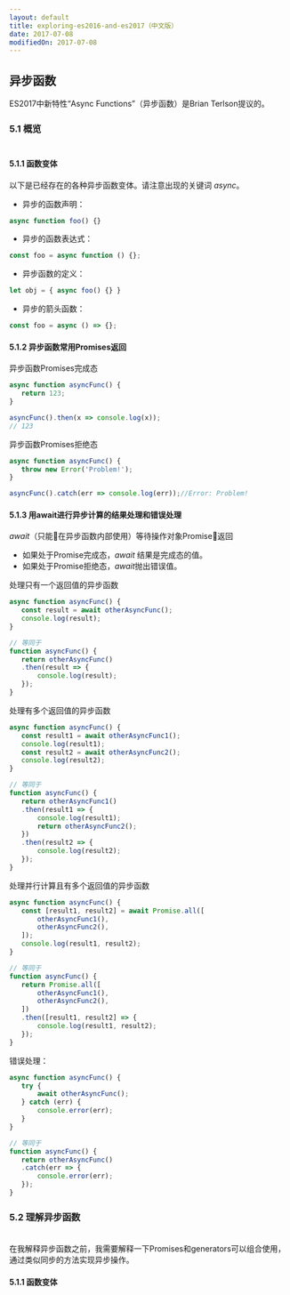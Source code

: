 ```yaml
---
layout: default
title: exploring-es2016-and-es2017（中文版）
date: 2017-07-08
modifiedOn: 2017-07-08
---
```

<h2 id="async-func">异步函数</h2>

ES2017中新特性“Async Functions”（异步函数）是Brian Terlson提议的。

<h3 id="_c5-overview">5.1 概览</h3>
<p style="height: 5px;"></p>
<h4 id="_c5-variants">5.1.1 函数变体</h4>

以下是已经存在的各种异步函数变体。请注意出现的关键词
*async*。

 - 异步的函数声明：

 ```js
 async function foo() {}
 ```

 - 异步的函数表达式：

 ```js
 const foo = async function () {};
 ```

 - 异步函数的定义：

 ```js
 let obj = { async foo() {} }
 ```

 - 异步的箭头函数：

 ```js
 const foo = async () => {};
 ```

 <h4 id="_c5-return-promise">5.1.2 异步函数常用Promises返回</h4>

 异步函数Promises完成态

 ```js
 async function asyncFunc() {
    return 123;
}

asyncFunc().then(x => console.log(x));
// 123
 ```

 异步函数Promises拒绝态

 ```js
 async function asyncFunc() {
    throw new Error('Problem!');
}

asyncFunc().catch(err => console.log(err));//Error: Problem!
 ```
 <h4 id="_c5-await">5.1.3 用await进行异步计算的结果处理和错误处理</h4>

 *await*（只能在异步函数内部使用）等待操作对象Promise返回

 - 如果处于Promise完成态，*await* 结果是完成态的值。
 - 如果处于Promise拒绝态，*await*抛出错误值。

 处理只有一个返回值的异步函数

 ```js
 async function asyncFunc() {
    const result = await otherAsyncFunc();
    console.log(result);
}

// 等同于
function asyncFunc() {
    return otherAsyncFunc()
    .then(result => {
        console.log(result);
    });
}
 ```

 处理有多个返回值的异步函数

 ```js
 async function asyncFunc() {
    const result1 = await otherAsyncFunc1();
    console.log(result1);
    const result2 = await otherAsyncFunc2();
    console.log(result2);
}

// 等同于
function asyncFunc() {
    return otherAsyncFunc1()
    .then(result1 => {
        console.log(result1);
        return otherAsyncFunc2();
    })
    .then(result2 => {
        console.log(result2);
    });
}

 ```

 处理并行计算且有多个返回值的异步函数

 ```js
 async function asyncFunc() {
    const [result1, result2] = await Promise.all([
        otherAsyncFunc1(),
        otherAsyncFunc2(),
    ]);
    console.log(result1, result2);
}

// 等同于
function asyncFunc() {
    return Promise.all([
        otherAsyncFunc1(),
        otherAsyncFunc2(),
    ])
    .then([result1, result2] => {
        console.log(result1, result2);
    });
}
 ```

 错误处理：

 ```js
 async function asyncFunc() {
    try {
        await otherAsyncFunc();
    } catch (err) {
        console.error(err);
    }
}

// 等同于
function asyncFunc() {
    return otherAsyncFunc()
    .catch(err => {
        console.error(err);
    });
}

 ```

<h3 id="_c5-understand-async-func">5.2 理解异步函数</h3>
<p style="height: 5px;"></p>

在我解释异步函数之前，我需要解释一下Promises和generators可以组合使用，通过类似同步的方法实现异步操作。

<h4 id="_c5-variants">5.1.1 函数变体</h4>





 








